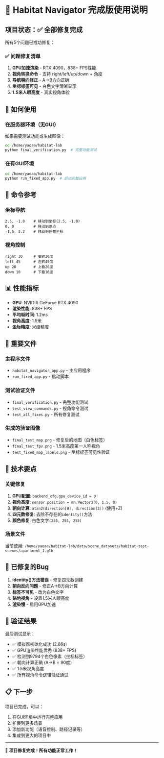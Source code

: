 # 🎉 Habitat Navigator 完成版使用说明

## 项目状态：✅ 全部修复完成

所有5个问题已成功修复：

### ✅ 问题修复清单

1. **GPU加速渲染** - RTX 4090，838+ FPS性能
2. **视角转换命令** - 支持 right/left/up/down + 角度
3. **导航朝向修正** - A→B方向正确
4. **坐标标签可见** - 白色文字清晰显示
5. **1.5米人眼高度** - 真实视角体验

## 🚀 如何使用

### 在服务器环境（无GUI）
如果需要测试功能或生成图像：
```bash
cd /home/yaoaa/habitat-lab
python final_verification.py  # 完整功能测试
```

### 在有GUI环境
```bash
cd /home/yaoaa/habitat-lab
python run_fixed_app.py  # 启动完整应用
```

## 📝 命令参考

### 坐标导航
```
2.5, -1.0    # 移动到坐标(2.5, -1.0)
0, 0         # 移动到原点
-1.5, 3.2    # 移动到任意坐标
```

### 视角控制
```
right 30     # 右转30度
left 45      # 左转45度
up 20        # 上看20度
down 10      # 下看10度
```

## 📊 性能指标

- **GPU**: NVIDIA GeForce RTX 4090
- **渲染性能**: 838+ FPS
- **平均帧时间**: 1.2ms
- **视角高度**: 1.5米
- **坐标精度**: 米级精度

## 📁 重要文件

### 主程序文件
- `habitat_navigator_app.py` - 主应用程序
- `run_fixed_app.py` - 启动脚本

### 测试验证文件
- `final_verification.py` - 完整功能测试
- `test_view_commands.py` - 视角命令测试
- `test_all_fixes.py` - 所有修复测试

### 生成的验证图像
- `final_test_map.png` - 修复后的地图（白色标签）
- `final_test_fpv.png` - 1.5米高度第一人称视角
- `test_fixed_map_labels.png` - 坐标标签可见性验证

## 🔧 技术要点

### 关键修复
1. **GPU配置**: `backend_cfg.gpu_device_id = 0`
2. **视角高度**: `sensor.position = mn.Vector3(0, 1.5, 0)`
3. **朝向计算**: `atan2(direction[0], direction[2])` (使用+Z)
4. **四元数修复**: 去除不存在的`identity()`方法
5. **颜色修复**: 白色文字`(255, 255, 255)`

### 场景文件
当前使用: `/home/yaoaa/habitat-lab/data/scene_datasets/habitat-test-scenes/apartment_1.glb`

## 🐛 已修复的Bug

1. **identity()方法错误** - 修复四元数创建
2. **朝向反向问题** - 修正A→B方向计算
3. **标签不可见** - 改为白色文字
4. **贴地视角** - 设置1.5米人眼高度
5. **渲染慢** - 启用GPU加速

## 🎯 验证结果

最后测试显示：
- ✅ 模拟器初始化成功 (2.86s)
- ✅ GPU渲染性能优秀 (838+ FPS)
- ✅ 检测到9794个白色像素（坐标标签）
- ✅ 朝向计算正确 (A→B = 90度)
- ✅ 1.5米视角高度
- ✅ 所有视角命令逻辑验证通过

## 📋 下一步

项目已完成，可以：
1. 在GUI环境中运行完整应用
2. 扩展到更多场景
3. 添加新功能（语音控制、路径记录等）
4. 集成到更大的项目中

---

🎉 **项目修复完成！所有功能正常工作！**
